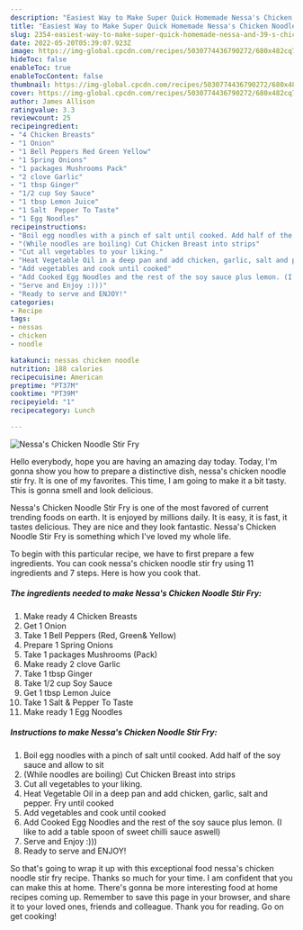 ```yaml
---
description: "Easiest Way to Make Super Quick Homemade Nessa's Chicken Noodle Stir Fry"
title: "Easiest Way to Make Super Quick Homemade Nessa's Chicken Noodle Stir Fry"
slug: 2354-easiest-way-to-make-super-quick-homemade-nessa-and-39-s-chicken-noodle-stir-fry
date: 2022-05-20T05:39:07.923Z
image: https://img-global.cpcdn.com/recipes/5030774436790272/680x482cq70/nessas-chicken-noodle-stir-fry-recipe-main-photo.jpg
hideToc: false
enableToc: true
enableTocContent: false
thumbnail: https://img-global.cpcdn.com/recipes/5030774436790272/680x482cq70/nessas-chicken-noodle-stir-fry-recipe-main-photo.jpg
cover: https://img-global.cpcdn.com/recipes/5030774436790272/680x482cq70/nessas-chicken-noodle-stir-fry-recipe-main-photo.jpg
author: James Allison
ratingvalue: 3.3
reviewcount: 25
recipeingredient:
- "4 Chicken Breasts"
- "1 Onion"
- "1 Bell Peppers Red Green Yellow"
- "1 Spring Onions"
- "1 packages Mushrooms Pack"
- "2 clove Garlic"
- "1 tbsp Ginger"
- "1/2 cup Soy Sauce"
- "1 tbsp Lemon Juice"
- "1 Salt  Pepper To Taste"
- "1 Egg Noodles"
recipeinstructions:
- "Boil egg noodles with a pinch of salt until cooked. Add half of the soy sauce and allow to sit"
- "(While noodles are boiling) Cut Chicken Breast into strips"
- "Cut all vegetables to your liking."
- "Heat Vegetable Oil in a deep pan and add chicken, garlic, salt and pepper. Fry until cooked"
- "Add vegetables and cook until cooked"
- "Add Cooked Egg Noodles and the rest of the soy sauce plus lemon. (I like to add a table spoon of sweet chilli sauce aswell)"
- "Serve and Enjoy :)))"
- "Ready to serve and ENJOY!"
categories:
- Recipe
tags:
- nessas
- chicken
- noodle

katakunci: nessas chicken noodle 
nutrition: 188 calories
recipecuisine: American
preptime: "PT37M"
cooktime: "PT39M"
recipeyield: "1"
recipecategory: Lunch

---
```



![Nessa&#39;s Chicken Noodle Stir Fry](https://img-global.cpcdn.com/recipes/5030774436790272/680x482cq70/nessas-chicken-noodle-stir-fry-recipe-main-photo.jpg)

Hello everybody, hope you are having an amazing day today. Today, I'm gonna show you how to prepare a distinctive dish, nessa&#39;s chicken noodle stir fry. It is one of my favorites. This time, I am going to make it a bit tasty. This is gonna smell and look delicious.

Nessa&#39;s Chicken Noodle Stir Fry is one of the most favored of current trending foods on earth. It is enjoyed by millions daily. It is easy, it is fast, it tastes delicious. They are nice and they look fantastic. Nessa&#39;s Chicken Noodle Stir Fry is something which I've loved my whole life.




To begin with this particular recipe, we have to first prepare a few ingredients. You can cook nessa&#39;s chicken noodle stir fry using 11 ingredients and 7 steps. Here is how you cook that.

<!--inarticleads1-->

##### The ingredients needed to make Nessa&#39;s Chicken Noodle Stir Fry:

1. Make ready 4 Chicken Breasts
1. Get 1 Onion
1. Take 1 Bell Peppers (Red, Green& Yellow)
1. Prepare 1 Spring Onions
1. Take 1 packages Mushrooms (Pack)
1. Make ready 2 clove Garlic
1. Take 1 tbsp Ginger
1. Take 1/2 cup Soy Sauce
1. Get 1 tbsp Lemon Juice
1. Take 1 Salt & Pepper To Taste
1. Make ready 1 Egg Noodles




<!--inarticleads2-->

##### Instructions to make Nessa&#39;s Chicken Noodle Stir Fry:

1. Boil egg noodles with a pinch of salt until cooked. Add half of the soy sauce and allow to sit
1. (While noodles are boiling) Cut Chicken Breast into strips
1. Cut all vegetables to your liking.
1. Heat Vegetable Oil in a deep pan and add chicken, garlic, salt and pepper. Fry until cooked
1. Add vegetables and cook until cooked
1. Add Cooked Egg Noodles and the rest of the soy sauce plus lemon. (I like to add a table spoon of sweet chilli sauce aswell)
1. Serve and Enjoy :)))
1. Ready to serve and ENJOY!



So that's going to wrap it up with this exceptional food nessa&#39;s chicken noodle stir fry recipe. Thanks so much for your time. I am confident that you can make this at home. There's gonna be more interesting food at home recipes coming up. Remember to save this page in your browser, and share it to your loved ones, friends and colleague. Thank you for reading. Go on get cooking!
